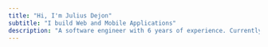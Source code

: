 ```yaml
---
title: "Hi, I'm Julius Dejon"
subtitle: "I build Web and Mobile Applications"
description: "A software engineer with 6 years of experience. Currently, I'm Frontend Team Lead at <u>Bizbridge</u>."
---
```

